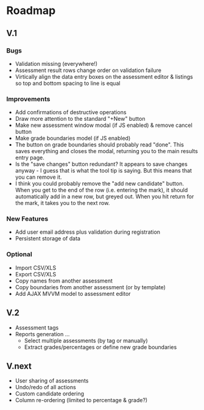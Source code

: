 # Roadmap
## V.1
### Bugs
- Validation missing (everywhere!)
- Assessment result rows change order on validation failure
- Virtically align the data entry boxes on the assessment editor & listings so top and bottom spacing to line is equal

### Improvements
- Add confirmations of destructive operations
- Draw more attention to the standard "+New" button
- Make new assessment window modal (if JS enabled) & remove cancel button
- Make grade boundaries model (if JS enabled)
- The button on grade boundaries should probably read "done". This saves everything and closes the modal, returning you to the main results entry page.
- Is the "save changes" button redundant? It appears to save changes anyway - I guess that is what the tool tip is saying. But this means that you can remove it.
- I think you could probably remove the "add new candidate" button. When you get to the end of the row (i.e. entering the mark), it should automatically add in a new row, but greyed out. When you hit return for the mark, it takes you to the next row.

### New Features
- Add user email address plus validation during registration
- Persistent storage of data

### Optional
- Import CSV/XLS
- Export CSV/XLS
- Copy names from another assessment
- Copy boundaries from another assessment (or by template)
- Add AJAX MVVM model to assessment editor

## V.2
- Assessment tags
- Reports generation ...
  - Select multiple assessments (by tag or manually)
  - Extract grades/percentages or define new grade boundaries

## V.next
- User sharing of assessments
- Undo/redo of all actions
- Custom candidate ordering
- Column re-ordering (limited to percentage & grade?)
